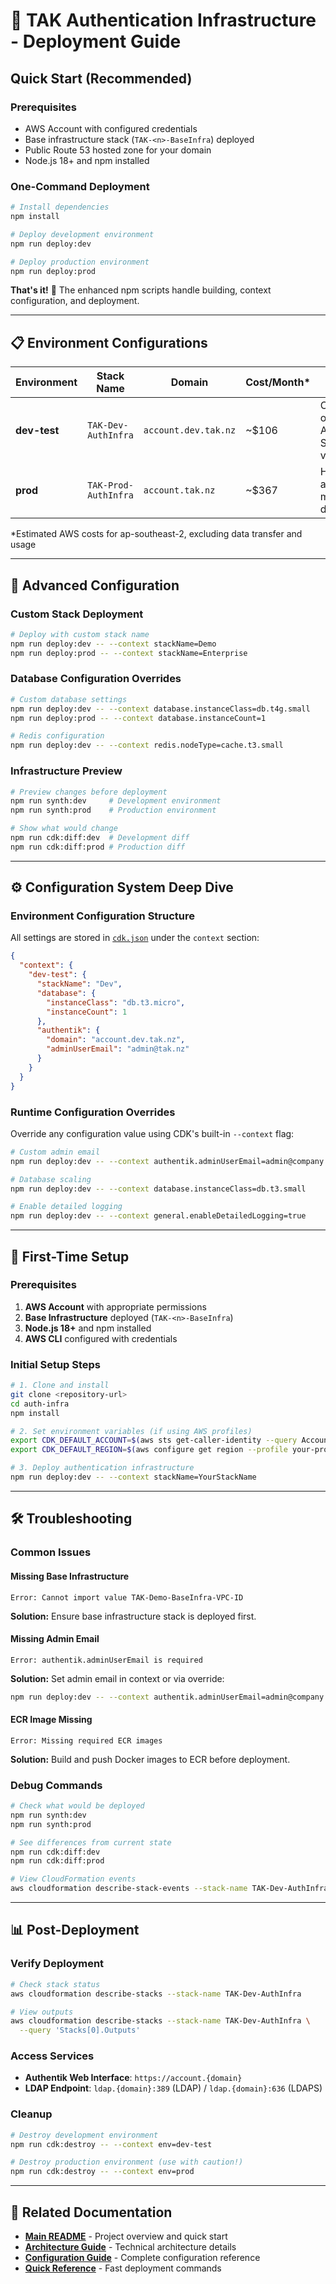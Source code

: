 # 🚀 TAK Authentication Infrastructure - Deployment Guide

## **Quick Start (Recommended)**

### **Prerequisites**
- AWS Account with configured credentials
- Base infrastructure stack (`TAK-<n>-BaseInfra`) deployed
- Public Route 53 hosted zone for your domain
- Node.js 18+ and npm installed

### **One-Command Deployment**
```bash
# Install dependencies
npm install

# Deploy development environment
npm run deploy:dev

# Deploy production environment  
npm run deploy:prod
```

**That's it!** 🎉 The enhanced npm scripts handle building, context configuration, and deployment.

---

## **📋 Environment Configurations**

| Environment | Stack Name | Domain | Cost/Month* | Features |
|-------------|------------|--------|-------------|----------|
| **dev-test** | `TAK-Dev-AuthInfra` | `account.dev.tak.nz` | ~$106 | Cost-optimized, Aurora Serverless v2 |
| **prod** | `TAK-Prod-AuthInfra` | `account.tak.nz` | ~$367 | High availability, multi-AZ deployment |

*Estimated AWS costs for ap-southeast-2, excluding data transfer and usage

---

## **🔧 Advanced Configuration**

### **Custom Stack Deployment**
```bash
# Deploy with custom stack name
npm run deploy:dev -- --context stackName=Demo
npm run deploy:prod -- --context stackName=Enterprise
```

### **Database Configuration Overrides**
```bash
# Custom database settings
npm run deploy:dev -- --context database.instanceClass=db.t4g.small
npm run deploy:prod -- --context database.instanceCount=1

# Redis configuration
npm run deploy:dev -- --context redis.nodeType=cache.t3.small
```

### **Infrastructure Preview**
```bash
# Preview changes before deployment
npm run synth:dev     # Development environment
npm run synth:prod    # Production environment

# Show what would change
npm run cdk:diff:dev  # Development diff
npm run cdk:diff:prod # Production diff
```

---

## **⚙️ Configuration System Deep Dive**

### **Environment Configuration Structure**
All settings are stored in [`cdk.json`](../cdk.json) under the `context` section:

```json
{
  "context": {
    "dev-test": {
      "stackName": "Dev",
      "database": {
        "instanceClass": "db.t3.micro",
        "instanceCount": 1
      },
      "authentik": {
        "domain": "account.dev.tak.nz",
        "adminUserEmail": "admin@tak.nz"
      }
    }
  }
}
```

### **Runtime Configuration Overrides**
Override any configuration value using CDK's built-in `--context` flag:

```bash
# Custom admin email
npm run deploy:dev -- --context authentik.adminUserEmail=admin@company.com

# Database scaling
npm run deploy:dev -- --context database.instanceClass=db.t3.small

# Enable detailed logging
npm run deploy:dev -- --context general.enableDetailedLogging=true
```

---

## **🚀 First-Time Setup**

### **Prerequisites**
1. **AWS Account** with appropriate permissions
2. **Base Infrastructure** deployed (`TAK-<n>-BaseInfra`)
3. **Node.js 18+** and npm installed  
4. **AWS CLI** configured with credentials

### **Initial Setup Steps**
```bash
# 1. Clone and install
git clone <repository-url>
cd auth-infra
npm install

# 2. Set environment variables (if using AWS profiles)
export CDK_DEFAULT_ACCOUNT=$(aws sts get-caller-identity --query Account --output text --profile your-profile)
export CDK_DEFAULT_REGION=$(aws configure get region --profile your-profile)

# 3. Deploy authentication infrastructure
npm run deploy:dev -- --context stackName=YourStackName
```

---

## **🛠️ Troubleshooting**

### **Common Issues**

#### **Missing Base Infrastructure**
```
Error: Cannot import value TAK-Demo-BaseInfra-VPC-ID
```
**Solution:** Ensure base infrastructure stack is deployed first.

#### **Missing Admin Email**
```
Error: authentik.adminUserEmail is required
```
**Solution:** Set admin email in context or via override:
```bash
npm run deploy:dev -- --context authentik.adminUserEmail=admin@company.com
```

#### **ECR Image Missing**
```
Error: Missing required ECR images
```
**Solution:** Build and push Docker images to ECR before deployment.

### **Debug Commands**
```bash
# Check what would be deployed
npm run synth:dev
npm run synth:prod

# See differences from current state
npm run cdk:diff:dev
npm run cdk:diff:prod

# View CloudFormation events
aws cloudformation describe-stack-events --stack-name TAK-Dev-AuthInfra
```

---

## **📊 Post-Deployment**

### **Verify Deployment**
```bash
# Check stack status
aws cloudformation describe-stacks --stack-name TAK-Dev-AuthInfra

# View outputs
aws cloudformation describe-stacks --stack-name TAK-Dev-AuthInfra \
  --query 'Stacks[0].Outputs'
```

### **Access Services**
- **Authentik Web Interface**: `https://account.{domain}`
- **LDAP Endpoint**: `ldap.{domain}:389` (LDAP) / `ldap.{domain}:636` (LDAPS)

### **Cleanup**
```bash
# Destroy development environment
npm run cdk:destroy -- --context env=dev-test

# Destroy production environment (use with caution!)
npm run cdk:destroy -- --context env=prod
```

---

## **🔗 Related Documentation**

- **[Main README](../README.md)** - Project overview and quick start
- **[Architecture Guide](ARCHITECTURE.md)** - Technical architecture details
- **[Configuration Guide](PARAMETERS.md)** - Complete configuration reference
- **[Quick Reference](QUICK_REFERENCE.md)** - Fast deployment commands